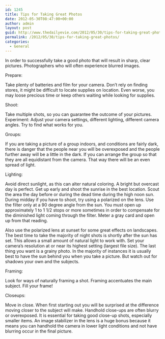 ```yaml
---
id: 1245
title: Tips for Taking Great Photos
date: 2012-05-30T08:47:00+00:00
author: admin
layout: post
guid: http://www.thedailyevie.com/2012/05/30/tips-for-taking-great-photos/
permalink: /2012/05/30/tips-for-taking-great-photos/
categories:
  - General
---
```

In order to successfully take a good photo that will result in sharp, clear pictures. Photographers who will often experience blurred images.

Prepare:
  
Take plenty of batteries and film for your camera. Don&#8217;t rely on finding stores, it might be difficult to locate supplies on location. Even worse, you may loose precious time or keep others waiting while looking for supplies.

Shoot:
  
Take multiple shots, so you can guarantee the outcome of your pictures. Experiment: Adjust your camera settings, different lighting, different camera angles. Try to find what works for you.

Groups:
  
If you are taking a picture of a group indoors, and conditions are fairly dark, there is danger that the people near you will be overexposed and the people further away will be a little in the dark. If you can arrange the group so that they are all equidistant from the camera. That way there will be an even spread of light.

Lighting:
  
Avoid direct sunlight, as this can alter natural coloring. A bright but overcast day is perfect. Get up early and shoot the sunrise in the best location. Scout the area the day before or during the dead time during the high noon sun. During midday if you have to shoot, try using a polarized on the lens. Use the filter only at a 90 degree angle from the sun. You must open up approximately 1 to 1 1/2 stops or more sometimes in order to compensate for the diminished light coming through the filter. Meter a gray card and open up from that reading.

Also use the polarized lens at sunset for some great effects on landscapes. The best time to take the majority of night shots is shortly after the sun has set. This allows a small amount of natural light to work with. Set your camera&#8217;s resolution at or near its highest setting (largest file size). The last thing you want is a grainy photo. In the majority of instances it is usually best to have the sun behind you when you take a picture. But watch out for shadows your own and the subjects.

Framing:
  
Look for ways of naturally framing a shot. Framing accentuates the main subject. Fill your frame!

Closeups:
  
Move in close. When first starting out you will be surprised at the difference moving closer to the subject will make. Handhold close-ups are often blurry or overexposed. It is essential for taking good close-up shots, especially smaller items. An image stabilizer in the lens is a huge bonus because it means you can handhold the camera in lower light conditions and not have blurring occur in the final picture.